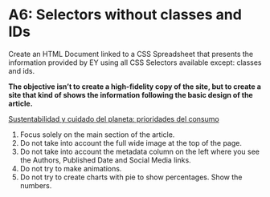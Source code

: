 # A6: Selectors without classes and IDs

Create an HTML Document linked to a CSS Spreadsheet that presents the information provided by EY using all CSS Selectors available except: classes and ids.

**The objective isn’t to create a high-fidelity copy of the site, but to create a site that kind of shows the information following the basic design of the article.**

[Sustentabilidad y cuidado del planeta: prioridades del consumo](https://www.ey.com/es_co/consumer-products-retail/sustentabilidad-cuidado-planeta-prioridades-consumo)

1. Focus solely on the main section of the article.
2. Do not take into account the full wide image at the top of the page.
3. Do not take into account the metadata column on the left where you see the Authors, Published Date and Social Media links.
4. Do not try to make animations.
5. Do not try to create charts with pie to show percentages. Show the numbers.
